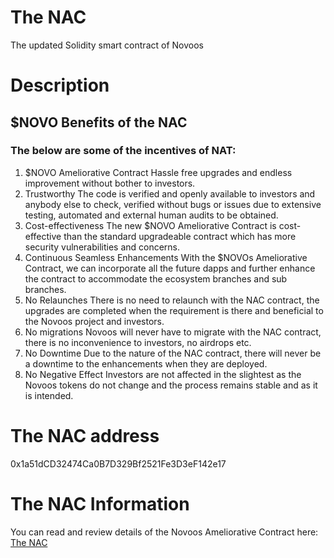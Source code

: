 # The NAC
The updated Solidity smart contract of Novoos

# Description
## $NOVO Benefits of the NAC

### The below are some of the incentives of NAT:

1. $NOVO Ameliorative Contract
Hassle free upgrades and endless improvement without bother to investors.
2. Trustworthy
The code is verified and openly available to investors and anybody else to check, verified without bugs or issues due to extensive testing, automated and external human audits to be obtained.
3. Cost-effectiveness 
The new $NOVO Ameliorative Contract is cost-effective than the standard upgradeable contract which has more security vulnerabilities and concerns.
4. Continuous Seamless Enhancements
With the $NOVOs Ameliorative Contract, we can incorporate all the future dapps and further enhance the contract to accommodate the ecosystem branches and sub branches.
5. No Relaunches
There is no need to relaunch with the NAC contract, the upgrades are completed when the requirement is there and beneficial to the Novoos project and investors.
6. No migrations
Novoos will never have to migrate with the NAC contract, there is no inconvenience to investors, no airdrops etc.
7. No Downtime
Due to the nature of the NAC contract, there will never be a downtime to the enhancements when they are deployed.
8. No Negative Effect
Investors are not affected in the slightest as the Novoos tokens do not change and the process remains stable and as it is intended. 

# The NAC address
0x1a51dCD32474Ca0B7D329Bf2521Fe3D3eF142e17

# The NAC Information
You can read and review details of the Novoos Ameliorative Contract here: [The NAC](https://docs.novoos.net/usdnovo-ameliorative-contract/the-nac)
